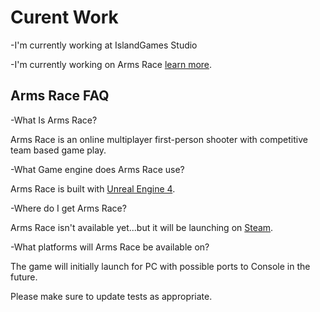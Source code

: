 # Curent Work

-I'm currently working at IslandGames Studio

-I'm currently working on Arms Race [learn more](http://islandgamesstudio.tk).

## Arms Race FAQ

-What Is Arms Race? 

Arms Race is an online multiplayer first-person shooter with competitive team based game play.

-What Game engine does Arms Race use?

Arms Race is built with [Unreal Engine 4](https://unrealengine.com/).

-Where do I get Arms Race?

Arms Race isn't available yet...but it will be launching on [Steam](https://store.steampowered.com/).

-What platforms will Arms Race be available on?

The game will initially launch for PC with possible ports to Console in the future.

Please make sure to update tests as appropriate.
